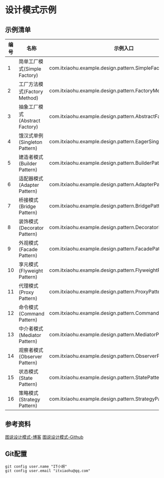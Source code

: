 # 设计模式示例

## 示例清单

| 编号 | 名称                             | 示例入口                                                        |
| ---- | -------------------------------- |-------------------------------------------------------------|
| 1    | 简单工厂模式(Simple Factory)     | com.itxiaohu.example.design.pattern.SimpleFactoryPatternTest |
| 2    | 工厂方法模式(Factory Method)     | com.itxiaohu.example.design.pattern.FactoryMethodPatternTest |
| 3    | 抽象工厂模式(Abstract Factory)   | com.itxiaohu.example.design.pattern.AbstractFactoryPatternTest |
| 4    | 饿汉式单例(Singleton Pattern)    | com.itxiaohu.example.design.pattern.EagerSingletonPatternTest |
| 5    | 建造者模式(Builder Pattern)      | com.itxiaohu.example.design.pattern.BuilderPatternTest      |
| 6    | 适配器模式(Adapter Pattern)      | com.itxiaohu.example.design.pattern.AdapterPatternTest      |
| 7    | 桥接模式(Bridge Pattern)         | com.itxiaohu.example.design.pattern.BridgePatternTest       |
| 8    | 装饰模式(Decorator Pattern)      | com.itxiaohu.example.design.pattern.DecoratorPatternTest    |
| 9    | 外观模式(Facade Pattern)         | com.itxiaohu.example.design.pattern.FacadePatternTest       |
| 10   | 享元模式(Flyweight Pattern)      | com.itxiaohu.example.design.pattern.FlyweightPatternTest    |
| 11   | 代理模式(Proxy Pattern)          | com.itxiaohu.example.design.pattern.ProxyPatternTest        |
| 12   | 命令模式(Command Pattern)        | com.itxiaohu.example.design.pattern.CommandPatternTest      |
| 13   | 中介者模式(Mediator Pattern)      | com.itxiaohu.example.design.pattern.MediatorPatternTest     |
| 14   | 观察者模式(Observer Pattern)     | com.itxiaohu.example.design.pattern.ObserverPatternTest     |
| 15   | 状态模式(State Pattern)          | com.itxiaohu.example.design.pattern.StatePatternTest        |
| 16   | 策略模式(Strategy Pattern)       | com.itxiaohu.example.design.pattern.StrategyPatternTest     |

## 参考资料
[图说设计模式-博客](https://design-patterns.readthedocs.io/zh_CN/latest/index.html)
[图说设计模式-Github](https://github.com/me115/design_patterns)

## Git配置

```
git config user.name "IT小胡"
git config user.email "itxiaohu@qq.com"
```